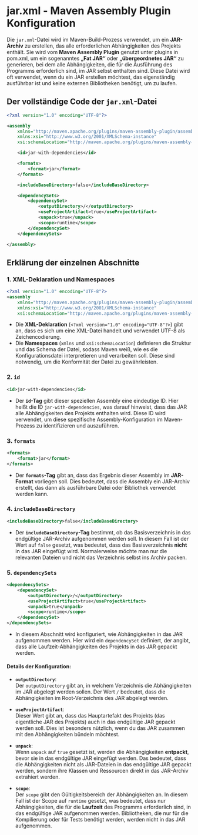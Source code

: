 # jar.xml - Maven Assembly Plugin Konfiguration

Die `jar.xml`-Datei wird im Maven-Build-Prozess verwendet, um ein **JAR-Archiv** zu erstellen, das alle erforderlichen Abhängigkeiten des Projekts enthält. Sie wird vom **Maven Assembly Plugin** genutzt unter plugins in pom.xml, um ein sogenanntes **„Fat JAR“** oder **„übergeordnetes JAR“** zu generieren, bei dem alle Abhängigkeiten, die für die Ausführung des Programms erforderlich sind, im JAR selbst enthalten sind. Diese Datei wird oft verwendet, wenn du ein JAR erstellen möchtest, das eigenständig ausführbar ist und keine externen Bibliotheken benötigt, um zu laufen.

## Der vollständige Code der `jar.xml`-Datei

```xml
<?xml version="1.0" encoding="UTF-8"?>

<assembly
    xmlns="http://maven.apache.org/plugins/maven-assembly-plugin/assembly/1.1.0"
    xmlns:xsi="http://www.w3.org/2001/XMLSchema-instance"
    xsi:schemaLocation="http://maven.apache.org/plugins/maven-assembly-plugin/assembly/1.1.0 http://maven.apache.org/xsd/assembly-1.1.0.xsd">

    <id>jar-with-dependencies</id>

    <formats>
        <format>jar</format>
    </formats>

    <includeBaseDirectory>false</includeBaseDirectory>

    <dependencySets>
        <dependencySet>
            <outputDirectory>/</outputDirectory>
            <useProjectArtifact>true</useProjectArtifact>
            <unpack>true</unpack>
            <scope>runtime</scope>
        </dependencySet>
    </dependencySets>

</assembly>
```

## Erklärung der einzelnen Abschnitte

### 1. XML-Deklaration und Namespaces

```xml
<?xml version="1.0" encoding="UTF-8"?>
<assembly
    xmlns="http://maven.apache.org/plugins/maven-assembly-plugin/assembly/1.1.0"
    xmlns:xsi="http://www.w3.org/2001/XMLSchema-instance"
    xsi:schemaLocation="http://maven.apache.org/plugins/maven-assembly-plugin/assembly/1.1.0 http://maven.apache.org/xsd/assembly-1.1.0.xsd">
```

- Die **XML-Deklaration** (`<?xml version="1.0" encoding="UTF-8"?>`) gibt an, dass es sich um eine XML-Datei handelt und verwendet UTF-8 als Zeichencodierung.
- Die **Namespaces** (`xmlns` und `xsi:schemaLocation`) definieren die Struktur und das Schema der Datei, sodass Maven weiß, wie es die Konfigurationsdatei interpretieren und verarbeiten soll. Diese sind notwendig, um die Konformität der Datei zu gewährleisten.

### 2. `id`

```xml
<id>jar-with-dependencies</id>
```

- Der **`id`-Tag** gibt dieser speziellen Assembly eine eindeutige ID. Hier heißt die ID `jar-with-dependencies`, was darauf hinweist, dass das JAR alle Abhängigkeiten des Projekts enthalten wird. Diese ID wird verwendet, um diese spezifische Assembly-Konfiguration im Maven-Prozess zu identifizieren und auszuführen.

### 3. `formats`

```xml
<formats>
    <format>jar</format>
</formats>
```

- Der **`formats`-Tag** gibt an, dass das Ergebnis dieser Assembly im **JAR-Format** vorliegen soll. Dies bedeutet, dass die Assembly ein JAR-Archiv erstellt, das dann als ausführbare Datei oder Bibliothek verwendet werden kann.

### 4. `includeBaseDirectory`

```xml
<includeBaseDirectory>false</includeBaseDirectory>
```

- Der **`includeBaseDirectory`-Tag** bestimmt, ob das Basisverzeichnis in das endgültige JAR-Archiv aufgenommen werden soll. In diesem Fall ist der Wert auf `false` gesetzt, was bedeutet, dass das Basisverzeichnis **nicht** in das JAR eingefügt wird. Normalerweise möchte man nur die relevanten Dateien und nicht das Verzeichnis selbst ins Archiv packen.

### 5. `dependencySets`

```xml
<dependencySets>
    <dependencySet>
        <outputDirectory>/</outputDirectory>
        <useProjectArtifact>true</useProjectArtifact>
        <unpack>true</unpack>
        <scope>runtime</scope>
    </dependencySet>
</dependencySets>
```

- In diesem Abschnitt wird konfiguriert, wie Abhängigkeiten in das JAR aufgenommen werden. Hier wird ein `dependencySet` definiert, der angibt, dass alle Laufzeit-Abhängigkeiten des Projekts in das JAR gepackt werden.

#### Details der Konfiguration:

- **`outputDirectory`**:  
  Der `outputDirectory` gibt an, in welchem Verzeichnis die Abhängigkeiten im JAR abgelegt werden sollen. Der Wert `/` bedeutet, dass die Abhängigkeiten im Root-Verzeichnis des JAR abgelegt werden.

- **`useProjectArtifact`**:  
  Dieser Wert gibt an, dass das Hauptartefakt des Projekts (das eigentliche JAR des Projekts) auch in das endgültige JAR gepackt werden soll. Dies ist besonders nützlich, wenn du das JAR zusammen mit den Abhängigkeiten bündeln möchtest.

- **`unpack`**:  
  Wenn `unpack` auf `true` gesetzt ist, werden die Abhängigkeiten **entpackt**, bevor sie in das endgültige JAR eingefügt werden. Das bedeutet, dass die Abhängigkeiten nicht als JAR-Dateien in das endgültige JAR gepackt werden, sondern ihre Klassen und Ressourcen direkt in das JAR-Archiv extrahiert werden.

- **`scope`**:  
  Der `scope` gibt den Gültigkeitsbereich der Abhängigkeiten an. In diesem Fall ist der Scope auf `runtime` gesetzt, was bedeutet, dass nur Abhängigkeiten, die für die **Laufzeit** des Programms erforderlich sind, in das endgültige JAR aufgenommen werden. Bibliotheken, die nur für die Kompilierung oder für Tests benötigt werden, werden nicht in das JAR aufgenommen.

